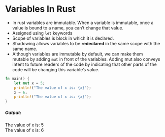 # Variables In Rust

- In rust variables are immutable. When a variable is immutable, once a value is bound to a name, you can’t change that value.
- Assigned using `let` keywords
- Scope of variables is block in which it is declared.
- Shadowing allows variables to be <b>redeclared</b> in the same scope with the same name.
- Although variables are immutable by default, we can make them mutable by adding `mut` in front of the variables. Adding mut also conveys intent to future readers of the code by indicating that other parts of the code will be changing this variable’s value.

```Rust
fn main() {
    let mut x = 5;
    println!("The value of x is: {x}");
    x = 6;
    println!("The value of x is: {x}");
}
```

##### Output:

The value of x is: 5<br>
The value of x is: 6

